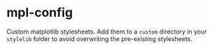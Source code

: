 # mpl-config
Custom matplotlib stylesheets. Add them to a `custom` directory in your `stylelib` folder to avoid overwriting the pre-existing stylesheets.
